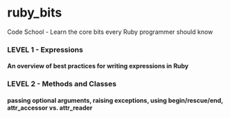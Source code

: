 ruby_bits
=========

Code School - Learn the core bits every Ruby programmer should know

### LEVEL 1 - Expressions
#### An overview of best practices for writing expressions in Ruby


### LEVEL 2 - Methods and Classes
#### passing optional arguments, raising exceptions, using begin/rescue/end, attr_accessor vs. attr_reader
